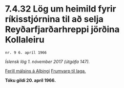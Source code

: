 # 7.4.32 Lög um heimild fyrir ríkisstjórnina til að selja Reyðarfjarðarhreppi jörðina Kollaleiru

`nr. 9 6. apríl 1966`

_Íslensk lög 1. nóvember 2017 (útgáfa 147)._

[Ferill málsins á Alþingi](https://www.althingi.is/thingstorf/thingmalalistar-eftir-thingum/ferill/?ltg=86&mnr=83)
[Frumvarp til laga.](https://www.althingi.is/altext/86/s/pdf/0106.pdf)

**Tóku gildi 20. apríl 1966.**

